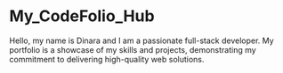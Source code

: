 # My_CodeFolio_Hub
Hello, my name is Dinara and I am a passionate full-stack developer. My portfolio is a showcase of my skills and projects, demonstrating my commitment to delivering high-quality web solutions.
